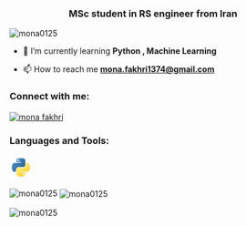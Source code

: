 <h3 align="center">MSc student in RS engineer from Iran</h3>

<p align="left"> <img src="https://komarev.com/ghpvc/?username=mona0125&label=Profile%20views&color=0e75b6&style=flat" alt="mona0125" /> </p>

- 🌱 I’m currently learning **Python , Machine Learning**

- 📫 How to reach me **mona.fakhri1374@gmail.com**

<h3 align="left">Connect with me:</h3>
<p align="left">
<a href="https://linkedin.com/in/mona fakhri" target="blank"><img align="center" src="https://raw.githubusercontent.com/rahuldkjain/github-profile-readme-generator/master/src/images/icons/Social/linked-in-alt.svg" alt="mona fakhri" height="30" width="40" /></a>
</p>

<h3 align="left">Languages and Tools:</h3>
<p align="left"> <a href="https://www.python.org" target="_blank" rel="noreferrer"> <img src="https://raw.githubusercontent.com/devicons/devicon/master/icons/python/python-original.svg" alt="python" width="40" height="40"/> </a> </p>

<p><img align="left" src="https://github-readme-stats.vercel.app/api/top-langs?username=mona0125&show_icons=true&locale=en&layout=compact" alt="mona0125" /></p>

<p>&nbsp;<img align="center" src="https://github-readme-stats.vercel.app/api?username=mona0125&show_icons=true&locale=en" alt="mona0125" /></p>

<p><img align="center" src="https://github-readme-streak-stats.herokuapp.com/?user=mona0125&" alt="mona0125" /></p>

<!--
**Mona0125/Mona0125** is a ✨ _special_ ✨ repository because its `README.md` (this file) appears on your GitHub profile.

Here are some ideas to get you started:

- 🔭 I’m currently working on ...
- 🌱 I’m currently learning ...
- 👯 I’m looking to collaborate on ...
- 🤔 I’m looking for help with ...
- 💬 Ask me about ...
- 📫 How to reach me: ...
- 😄 Pronouns: ...
- ⚡ Fun fact: ...
-->
